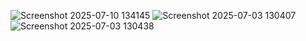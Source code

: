 ![Screenshot 2025-07-10 134145](https://github.com/user-attachments/assets/e8876513-3389-436f-b59e-40dbd7503a76)
![Screenshot 2025-07-03 130407](https://github.com/user-attachments/assets/99a5abfa-e8b6-4533-aa29-0c745e761bc7)
![Screenshot 2025-07-03 130438](https://github.com/user-attachments/assets/a2965b56-07ba-463c-a4f6-ac493cd7fe5c)
